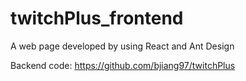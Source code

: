 # twitchPlus_frontend
A web page developed by using React and Ant Design

Backend code: https://github.com/bjiang97/twitchPlus
